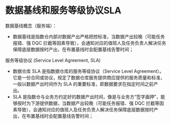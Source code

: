# 数据基线和服务等级协议SLA

数据基线概念（服务端）：
- 数据基线是指数仓内部对数据产出严格把控标准，当数据产出较晚（可能任务报错、强 DQC 拦截等因素导致），会通知对应的值班人及任务负责人解决任务保障底层数据按时产出，在布置基线时会配置基线告警时间；

服务等级协议 (Service Level Agreement, SLA)
- 数据仓库 SLA 是指数据仓库的服务等级协议（Service Level Agreement）。它是一份合同或协议，规定了数据仓库服务提供商应提供的服务质量和标准，一般以数据产出时间作为 SLA 的重要标准，即数据要求在指定时间之前产出。
- SLA 是指数仓与业务方约定好的数据产出时间，像是与业务方“签字画押”，能够按时为下游提供数据，当数据产出较晚（可能任务报错、强 DQC 拦截等因素导致），会通知对应的值班人及任务负责人解决任务保障底层数据按时产出，在布置基线时会配置基线告警时间；